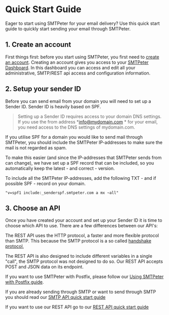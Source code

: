 # Quick Start Guide

Eager to start using SMTPeter for your email delivery? Use this quick start 
guide to quickly start sending your email through SMTPeter. 

## 1. Create an account

First things first: before you start using SMTPeter, you first need to 
[create an account](https://www.smtpeter.com/app/#/menu/register "create an account"). 
Creating an account gives you access to your 
[SMTPeter Dashboard](copernica-docs:SMTPeter/dashboard/dashboard-overview "Dashboard Documentation"). 
In this dashboard you can access and edit all your administrative, 
SMTP/REST api access and configuration information. 

## 2. Setup your sender ID

Before you can send email from your domain you will need to set up 
a Sender ID. Sender ID is heavily based on SPF. 

> Setting up a Sender ID requires access to your domain DNS settings. 
If you use the from address *info@mydomain.com * for your email, 
you need access to the DNS settings of mydomain.com.

If you utilise SPF for a domain you would like to send mail
through SMTPeter, you should include the SMTPeter
IP-addresses to make sure the mail is not regarded as spam.

To make this easier (and since the IP-addresses that SMTPeter
sends from can change), we have set up a SPF record that can
be included, so you automatically keep the latest - and correct -
version.

To include all the SMTPeter IP-addresses, add the following
TXT - and if possible SPF - record on your domain.

` "v=spf1 include:_senderspf.smtpeter.com a mx ~all" `


## 3. Choose an API

Once you have created your account and set up your Sender ID it is time to choose
 which API to use. There are a few differences between our API's:

The REST API uses the HTTP protocol, a faster and more flexible protocol than SMTP. This because 
the SMTP protocol is a so called [handshake protocol](https://en.wikipedia.org/wiki/Handshaking "Handshaking Wiki"), 

The REST API is also designed to include different variables 
in a single "call", the SMTP protocol was not designed to do so. Our REST API accepts POST and JSON data 
on its endpoint. 


If you want to use SMTPeter with Postfix, please follow our 
[Using SMTPeter with Postfix guide](copernica-docs:SMTPeter/quick-start/postfix "Using SMTPeter with Postfix").

If you are already sending through SMTP or want to send through SMTP you should 
read our [SMTP API quick start guide](copernica-docs:SMTPeter/quick-start/smtp-api)

If you want to use our REST API go to our 
[REST API quick start guide](copernica-docs:SMTPeter/quick-start/rest-api)
